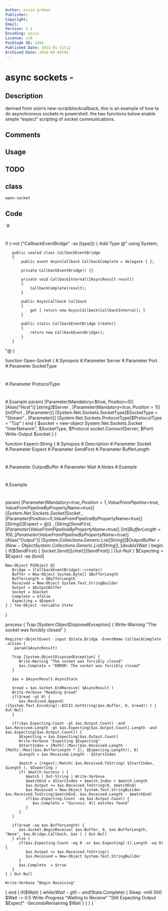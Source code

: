 ```yaml
---
Author: oisin grehan
Publisher: 
Copyright: 
Email: 
Version: 1.1
Encoding: ascii
License: cc0
PoshCode ID: 2454
Published Date: 2011-01-11t12
Archived Date: 2016-04-02t03
---
```


# async sockets - 

## Description

derived from oisin’s new-scriptblockcallback, this is an example of how to do asynchronous sockets in powershell.  the two functions below enable simple “expect” scripting of socket communications.

## Comments



## Usage



## TODO



## class

`open-socket`

## Code

`#
 #
 if (-not ("CallbackEventBridge" -as [type])) {
    Add-Type @"
       using System;
       
       public sealed class CallbackEventBridge
       {
           public event AsyncCallback CallbackComplete = delegate { };
 
           private CallbackEventBridge() {}
 
           private void CallbackInternal(IAsyncResult result)
           {
               CallbackComplete(result);
           }
 
           public AsyncCallback Callback
           {
               get { return new AsyncCallback(CallbackInternal); }
           }
 
           public static CallbackEventBridge Create()
           {
               return new CallbackEventBridge();
           }
       }
 "@ }
 
 
 function Open-Socket {
 #.Synopsis
 #.Parameter Server
 #.Parameter Port
 #.Parameter SocketType
 #
 #.Parameter ProtocolType
 #
 #.Example
 param(
    [Parameter(Mandatory=$true, Position=0)]
    [Alias("Host")]
 	[string]$Server
 , 
    [Parameter(Mandatory=$true, Position=1)]
    [int]$Port
 , 
    [Parameter()]
    [System.Net.Sockets.SocketType]$SocketType = "Stream"
 ,
    [Parameter()]
    [System.Net.Sockets.ProtocolType]$ProtocolType = "Tcp"
 )
 end {
 	$socket = new-object System.Net.Sockets.Socket "InterNetwork", $SocketType, $Protocol
 	$socket.Connect($Server, $Port)
    Write-Output $socket
 }
 }
 
 
 function Expect-String {
 #.Synopsis
 #.Description
 #.Parameter Socket
 #.Parameter Expect
 #.Parameter SendFirst
 #.Parameter BufferLength
 #
 #.Parameter OutputBuffer
 #.Parameter Wait
 #.Notes
 #.Example
 #
 #
 #
 #.Example
 #
 
 param(
    [Parameter(Mandatory=$true, Position=1, ValueFromPipeline=$true, ValueFromPipelineByPropertyName=$true)]
    [System.Net.Sockets.Socket]$Socket
 ,
    [Parameter(Position=0,ValueFromPipelineByPropertyName=$true)]
    [String[]]$Expect = @()
 ,
    [String]$SendFirst
 ,
    [Parameter(ValueFromPipelineByPropertyName=$true)]
    [Int]$BufferLength = 100
 ,
    [Parameter(ValueFromPipelineByPropertyName=$true)]
    [Alias("Output")]
    [System.Collections.Generic.List[String]]$OutputBuffer = $(New-Object System.Collections.Generic.List[String])
 ,
    [double]$Wait
 )
 begin {
    if($SendFirst) {
       $Socket.Send(([char[]]$SendFirst)) | Out-Null
    }
    $Expecting = $Expect -as [bool]
    
    New-Object PSObject @{
       Bridge = [CallbackEventBridge]::create()
       Buffer = New-Object System.Byte[] $BufferLength
       BufferLength = $BufferLength
       Received = New-Object System.Text.StringBuilder
       Output = $OutputBuffer
       Socket = $Socket
       Complete = $false
       Expecting = $Expect
    } | Tee-Object -Variable State
 }
 
 process {
    Trap [System.ObjectDisposedException] {
       Write-Warning "The socket was forcibly closed"
    }
    
   
    Register-ObjectEvent -input $State.Bridge -EventName CallbackComplete -action {
 		param($AsyncResult) 
       
       Trap [System.ObjectDisposedException] {
          Write-Warning "The socket was forcibly closed"
          $as.Complete = "ERROR: The socket was forcibly closed"
       }
       
       $as = $AsyncResult.AsyncState
       
       $read = $as.Socket.EndReceive( $AsyncResult )
       Write-Verbose "Reading $read"
       if($read -gt 0) {
          $as.Received.Append( ([System.Text.Encoding]::ASCII.GetString($as.Buffer, 0, $read)) ) | Out-Null
       }
       
       if(($as.Expecting.Count -gt $as.Output.Count) -and $as.Received.Length -gt $as.Expecting[$as.Output.Count].Length -and $as.Expecting[$as.Output.Count]) {
          $Expecting = $as.Expecting[$as.Output.Count]
          Write-Verbose "Expecting $Expecting"
          $StartIndex = [Math]::Max(($as.Received.Length - [Math]::Max(($as.BufferLength * 2), $Expecting.Length)), 0)
          $Length = $as.Received.Length - $StartIndex
          
          $match = [regex]::Match( $as.Received.ToString( $StartIndex, $Length ), $Expecting )
          if( $match.Success ) {
             $match | Out-String | Write-Verbose 
             $matchEnd = $StartIndex + $match.Index + $match.Length
             $as.Output += $as.Received.ToString(0, $matchEnd)
             $as.Received = New-Object System.Text.StringBuilder $as.Received.ToString($matchEnd, $as.Received.Length - $matchEnd)
             if($as.Expecting.Count -eq $as.Output.Count) {
                $as.Complete = "Success: All matches found"
             }
          }
       }
       
       if($read -eq $as.BufferLength) {
          $as.Socket.BeginReceive( $as.Buffer, 0, $as.BufferLength, "None", $as.Bridge.Callback, $as ) | Out-Null
       } else {
          if($as.Expecting.Count -eq 0 -or $as.Expecting[-1].Length -eq 0) {
             $as.Output += $as.Received.ToString()
             $as.Received = New-Object System.Text.StringBuilder
          }
          $as.Complete  = $true
       }
 	} | Out-Null
 
    Write-Verbose "Begin Receiving"
 }
 end {
    if($Wait) {
       while($Wait -gt 0 -and !$State.Complete) {
          Sleep -milli 500
          $Wait -= 0.5
          Write-Progress "Waiting to Receive" "Still Expecting Output $Expect" -SecondsRemaining $Wait
       }
    }
 }
 }
`

